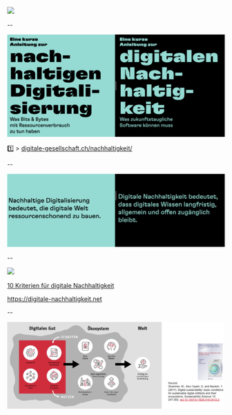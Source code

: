 ![](https://upload.wikimedia.org/wikipedia/commons/f/f4/Janus-Vatican.JPG)

--

![](nadi-dina-01.png)

1️⃣ > [digitale-gesellschaft.ch/nachhaltigkeit/](https://www.digitale-gesellschaft.ch/nachhaltigkeit/)

--

![](nadi-dina-02.png)

--

![](https://upload.wikimedia.org/wikipedia/commons/thumb/c/c0/Icon_Digitale_Nachhaltigkeit_Farbig.svg/400px-Icon_Digitale_Nachhaltigkeit_Farbig.svg.png)

[10 Kriterien für digitale Nachhaltigkeit](https://de.wikipedia.org/wiki/Digitale_Nachhaltigkeit)

https://digitale-nachhaltigkeit.net

--

![](dina-criteria.png)